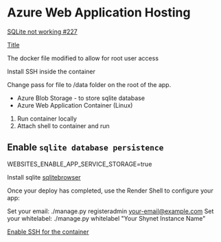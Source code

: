 # Azure Web Application Hosting

[SQLite not working #227](https://github.com/milesmcc/shynet/issues/227)

[Title](https://github.com/un33k/django-ipware/blob/930f3293eb11b2bfc221959434e8501c165a2b61/ipware/ip.py#L22)

The docker file modified to allow for root user access

Install SSH inside the container

Change pass for file to /data folder on the root of the app.

- Azure Blob Storage - to store sqlite database
- Azure Web Application Container (Linux)

1. Run container locally
2. Attach shell to container and run

## Enable `sqlite database persistence`

WEBSITES_ENABLE_APP_SERVICE_STORAGE=true

Install sqlite
[sqlitebrowser](https://github.com/sqlitebrowser/sqlitebrowser#debian)

Once your deploy has completed, use the Render Shell to configure your app:

Set your email: ./manage.py registeradmin your-email@example.com
Set your whitelabel: ./manage.py whitelabel "Your Shynet Instance Name"

[Enable SSH for the container](https://learn.microsoft.com/en-us/azure/app-service/configure-custom-container?pivots%253Dcontainer-linux%2526tabs%253Ddebian#enable-ssh)